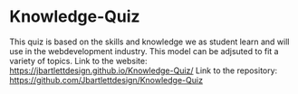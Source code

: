 # Knowledge-Quiz
 This quiz is based on the skills and knowledge we as student learn and will use in the webdevelopment industry. This model can be adjsuted to fit a variety of topics. 
 Link to the website: https://jbartlettdesign.github.io/Knowledge-Quiz/
 Link to the repository: https://github.com/Jbartlettdesign/Knowledge-Quiz
